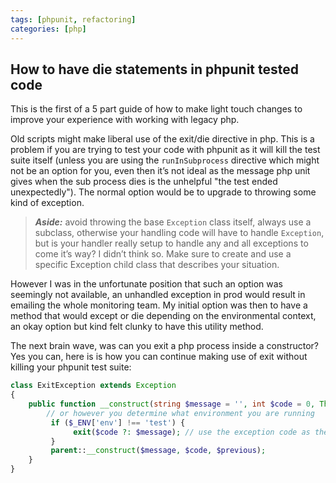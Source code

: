 ```yaml
---
tags: [phpunit, refactoring]
categories: [php]
---
```


## How to have die statements in phpunit tested code

This is the first of a 5 part guide of how to make light touch changes to improve your experience with working with legacy php.

Old scripts might make liberal use of the exit/die directive in php. This is a problem if you are trying to test your code with phpunit as it will kill the test suite itself (unless you are using the `runInSubprocess` directive which might not be an option for you, even then it’s not ideal as the message php unit gives when the sub process dies is the unhelpful "the test ended unexpectedly"). The normal option would be to upgrade to throwing some kind of exception.

> **_Aside:_** avoid throwing the base `Exception` class itself, always use a subclass, otherwise your handling code will have to handle `Exception`, but is your handler really setup to handle any and all exceptions to come it’s way? I didn’t think so. Make sure to create and use a specific Exception child class that describes your situation.

However I was in the unfortunate position that such an option was seemingly not available, an unhandled exception in prod would result in emailing the whole monitoring team. My initial option was then to have a method that would except or die depending on the environmental context, an okay option but kind felt clunky to have this utility method.

The next brain wave, was can you exit a php process inside a constructor? Yes you can, here is is how you can continue making use of exit without killing your phpunit test suite:

```php
class ExitException extends Exception
{
    public function __construct(string $message = '', int $code = 0, Throwable $previous) {
        // or however you determine what environment you are running
         if ($_ENV['env'] !== 'test') {
              exit($code ?: $message); // use the exception code as the exit code, also if code isn’t zero, make sure it is passed not any message as the php docs for exit says a string message is treated as exit zero.
         }
         parent::__construct($message, $code, $previous);
    }
}
```
